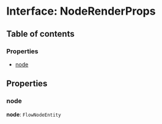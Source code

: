 # Interface: NodeRenderProps

## Table of contents

### Properties

* [node](/en/auto-docs/form-core/interfaces/NodeRenderProps.md#node)

## Properties

### node

**node**: `FlowNodeEntity`
